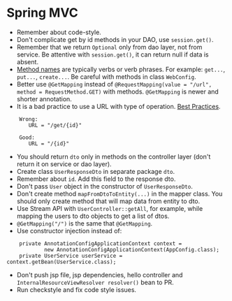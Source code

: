 # Spring MVC

* Remember about code-style.
* Don't complicate get by id methods in your DAO, use `session.get()`.
* Remember that we return `Optional` only from dao layer, not from service. Be attentive with `session.get()`, it can return null if data is absent.
* [Method names](https://mate-academy.github.io/style-guides/java/java.html#s5.2.3-method-names) are typically verbs or verb phrases.
  For example: `get...`, `put...`, `create...`. Be careful with methods in class `WebConfig`.
* Better use `@GetMapping` instead of `@RequestMapping(value = "/url", method = RequestMethod.GET)` with methods.
  `@GetMapping` is newer and shorter annotation.
* It is a bad practice to use a URL with type of operation. [Best Practices](https://restfulapi.net/resource-naming/).
```
    Wrong:
       URL = "/get/{id}"
    
    Good:
       URL = "/{id}"
```
* You should return `dto` only in methods on the controller layer (don't return it on service or dao layer).
* Create class `UserResponseDto` in separate package `dto`.
* Remember about `id`. Add this field to the response dto.
* Don't pass `User` object in the constructor of `UserResponseDto`.
* Don't create method `mapFromDtoToEntity(...)` in the mapper class. You should only create method that will map data from entity to dto.
* Use Stream API with `UserController::getAll`, for example, while mapping the users to dto objects to get a list of dtos.
* `@GetMapping("/")` is the same that `@GetMapping`.
* Use constructor injection instead of:
```
    private AnnotationConfigApplicationContext context =
            new AnnotationConfigApplicationContext(AppConfig.class);
    private UserService userService = context.getBean(UserService.class);
```
* Don't push jsp file, jsp dependencies, hello controller and `InternalResourceViewResolver resolver()` bean to PR.
* Run checkstyle and fix code style issues.
